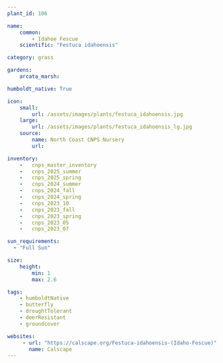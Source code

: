 ```yaml
---
plant_id: 106 

name: 
    common: 
        - Idahoe Fescue 
    scientific: "Festuca idahoensis"  

category: grass

gardens: 
    arcata_marsh:

humboldt_native: True

icon: 
    small: 
        url: /assets/images/plants/festuca_idahoensis.jpg 
    large: 
        url: /assets/images/plants/festuca_idahoensis_lg.jpg 
    source: 
        name: North Coast CNPS Nursery
        url: 

inventory: 
    -   cnps_master_inventory
    -   cnps_2025_summer
    -   cnps_2025_spring
    -   cnps_2024_summer
    -   cnps_2024_fall
    -   cnps_2024_spring
    -   cnps_2023_10
    -   cnps_2023_fall
    -   cnps_2023_spring
    -   cnps_2023_05 
    -   cnps_2023_07 

sun_requirements:
  - "Full Sun"

size:
    height: 
        min: 1
        max: 2.6

tags: 
    - humboldtNative
    - butterfly
    - droughtTolerant
    - deerResistant
    - groundcover

websites: 
     - url: "https://calscape.org/Festuca-idahoensis-(Idaho-Fescue)" 
       name: Calscape
---
```


